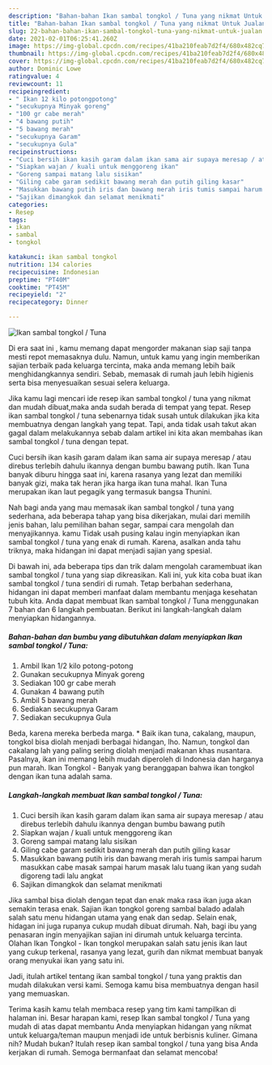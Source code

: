 ```yaml
---
description: "Bahan-bahan Ikan sambal tongkol / Tuna yang nikmat Untuk Jualan"
title: "Bahan-bahan Ikan sambal tongkol / Tuna yang nikmat Untuk Jualan"
slug: 22-bahan-bahan-ikan-sambal-tongkol-tuna-yang-nikmat-untuk-jualan
date: 2021-02-01T06:25:41.260Z
image: https://img-global.cpcdn.com/recipes/41ba210feab7d2f4/680x482cq70/ikan-sambal-tongkol-tuna-foto-resep-utama.jpg
thumbnail: https://img-global.cpcdn.com/recipes/41ba210feab7d2f4/680x482cq70/ikan-sambal-tongkol-tuna-foto-resep-utama.jpg
cover: https://img-global.cpcdn.com/recipes/41ba210feab7d2f4/680x482cq70/ikan-sambal-tongkol-tuna-foto-resep-utama.jpg
author: Dominic Lowe
ratingvalue: 4
reviewcount: 11
recipeingredient:
- " Ikan 12 kilo potongpotong"
- "secukupnya Minyak goreng"
- "100 gr cabe merah"
- "4 bawang putih"
- "5 bawang merah"
- "secukupnya Garam"
- "secukupnya Gula"
recipeinstructions:
- "Cuci bersih ikan kasih garam dalam ikan sama air supaya meresap / atau direbus terlebih dahulu ikannya dengan bumbu bawang putih"
- "Siapkan wajan / kuali untuk menggoreng ikan"
- "Goreng sampai matang lalu sisikan"
- "Giling cabe garam sedikit bawang merah dan putih giling kasar"
- "Masukkan bawang putih iris dan bawang merah iris tumis sampai harum masukkan cabe masak sampai harum masak lalu tuang ikan yang sudah digoreng tadi lalu angkat"
- "Sajikan dimangkok dan selamat menikmati"
categories:
- Resep
tags:
- ikan
- sambal
- tongkol

katakunci: ikan sambal tongkol 
nutrition: 134 calories
recipecuisine: Indonesian
preptime: "PT40M"
cooktime: "PT45M"
recipeyield: "2"
recipecategory: Dinner

---
```



![Ikan sambal tongkol / Tuna](https://img-global.cpcdn.com/recipes/41ba210feab7d2f4/680x482cq70/ikan-sambal-tongkol-tuna-foto-resep-utama.jpg)

Di era  saat ini , kamu memang dapat mengorder makanan siap saji tanpa mesti repot memasaknya dulu. Namun, untuk kamu yang ingin memberikan sajian terbaik pada keluarga tercinta, maka anda memang lebih baik menghidangkannya sendiri. Sebab, memasak di rumah jauh lebih higienis serta bisa menyesuaikan sesuai selera keluarga.

Jika kamu lagi mencari ide resep ikan sambal tongkol / tuna yang nikmat dan mudah dibuat,maka anda sudah berada di tempat yang tepat. Resep ikan sambal tongkol / tuna  sebenarnya tidak susah untuk dilakukan jika kita membuatnya dengan langkah yang tepat. Tapi, anda tidak usah takut akan gagal dalam melakukannya 
sebab dalam artikel ini kita akan membahas ikan sambal tongkol / tuna dengan tepat.  

Cuci bersih ikan kasih garam dalam ikan sama air supaya meresap / atau direbus terlebih dahulu ikannya dengan bumbu bawang putih. Ikan Tuna banyak diburu hingga saat ini, karena rasanya yang lezat dan memiliki banyak gizi, maka tak heran jika harga ikan tuna mahal. Ikan Tuna merupakan ikan laut pegagik yang termasuk bangsa Thunini.

Nah bagi anda yang mau memasak ikan sambal tongkol / tuna yang sederhana, ada beberapa tahap yang bisa dikerjakan, mulai dari memilih jenis bahan, lalu pemilihan bahan segar, sampai cara mengolah dan menyajikannya. kamu Tidak usah pusing kalau ingin menyiapkan ikan sambal tongkol / tuna yang enak di rumah. Karena, asalkan anda  tahu triknya, maka hidangan ini dapat menjadi sajian yang spesial.

Di bawah ini, ada beberapa tips dan trik dalam mengolah caramembuat ikan sambal tongkol / tuna yang siap dikreasikan. Kali ini, yuk kita coba buat ikan sambal tongkol / tuna sendiri di rumah. Tetap berbahan sederhana, hidangan ini dapat memberi manfaat dalam membantu menjaga kesehatan tubuh kita. Anda dapat membuat Ikan sambal tongkol / Tuna menggunakan 7 bahan dan 6 langkah pembuatan. Berikut ini langkah-langkah dalam menyiapkan hidangannya.

<!--inarticleads1-->

##### Bahan-bahan dan bumbu yang dibutuhkan dalam menyiapkan Ikan sambal tongkol / Tuna:

1. Ambil  Ikan 1/2 kilo potong-potong
1. Gunakan secukupnya Minyak goreng
1. Sediakan 100 gr cabe merah
1. Gunakan 4 bawang putih
1. Ambil 5 bawang merah
1. Sediakan secukupnya Garam
1. Sediakan secukupnya Gula


Beda, karena mereka berbeda marga. * Baik ikan tuna, cakalang, maupun, tongkol bisa diolah menjadi berbagai hidangan, lho. Namun, tongkol dan cakalang lah yang paling sering diolah menjadi makanan khas nusantara. Pasalnya, ikan ini memang lebih mudah diperoleh di Indonesia dan harganya pun marah. Ikan Tongkol - Banyak yang beranggapan bahwa ikan tongkol dengan ikan tuna adalah sama. 

<!--inarticleads2-->

##### Langkah-langkah membuat Ikan sambal tongkol / Tuna:

1. Cuci bersih ikan kasih garam dalam ikan sama air supaya meresap / atau direbus terlebih dahulu ikannya dengan bumbu bawang putih
1. Siapkan wajan / kuali untuk menggoreng ikan
1. Goreng sampai matang lalu sisikan
1. Giling cabe garam sedikit bawang merah dan putih giling kasar
1. Masukkan bawang putih iris dan bawang merah iris tumis sampai harum masukkan cabe masak sampai harum masak lalu tuang ikan yang sudah digoreng tadi lalu angkat
1. Sajikan dimangkok dan selamat menikmati


Jika sambal bisa diolah dengan tepat dan enak maka rasa ikan juga akan semakin terasa enak. Sajian ikan tongkol goreng sambal balado adalah salah satu menu hidangan utama yang enak dan sedap. Selain enak, hidagan ini juga rupanya cukup mudah dibuat dirumah. Nah, bagi ibu yang penasaran ingin menyajikan sajian ini dirumah untuk keluarga tercinta. Olahan Ikan Tongkol - Ikan tongkol merupakan salah satu jenis ikan laut yang cukup terkenal, rasanya yang lezat, gurih dan nikmat membuat banyak orang menyukai ikan yang satu ini. 

Jadi, itulah artikel tentang  ikan sambal tongkol / tuna  yang praktis dan mudah dilakukan versi kami. Semoga kamu bisa membuatnya dengan hasil yang memuaskan. 

Terima kasih kamu telah membaca resep yang tim kami tampilkan di halaman ini. Besar harapan kami, resep  Ikan sambal tongkol / Tuna yang mudah di atas dapat membantu Anda menyiapkan hidangan yang nikmat untuk keluarga/teman maupun menjadi ide untuk berbisnis kuliner. Gimana nih? Mudah bukan? Itulah resep ikan sambal tongkol / tuna yang bisa Anda kerjakan di rumah. Semoga bermanfaat dan selamat mencoba!

